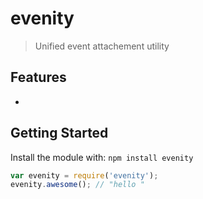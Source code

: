# evenity

> Unified event attachement utility

## Features

  -

## Getting Started
Install the module with: `npm install evenity`

```javascript
var evenity = require('evenity');
evenity.awesome(); // "hello "
```
